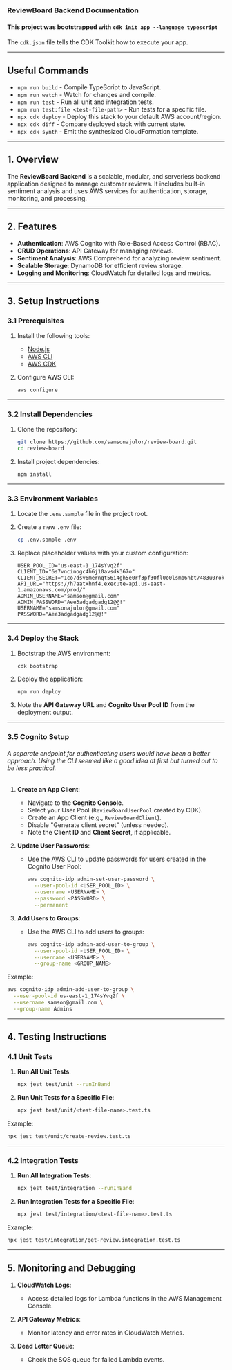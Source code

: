 ### **ReviewBoard Backend Documentation**

#### This project was bootstrapped with `cdk init app --language typescript`

The `cdk.json` file tells the CDK Toolkit how to execute your app.

---

## **Useful Commands**

- `npm run build` - Compile TypeScript to JavaScript.
- `npm run watch` - Watch for changes and compile.
- `npm run test` - Run all unit and integration tests.
- `npm run test:file <test-file-path>` - Run tests for a specific file.
- `npx cdk deploy` - Deploy this stack to your default AWS account/region.
- `npx cdk diff` - Compare deployed stack with current state.
- `npx cdk synth` - Emit the synthesized CloudFormation template.

---

## **1. Overview**

The **ReviewBoard Backend** is a scalable, modular, and serverless backend application designed to manage customer reviews. It includes built-in sentiment analysis and uses AWS services for authentication, storage, monitoring, and processing.

---

## **2. Features**

- **Authentication**: AWS Cognito with Role-Based Access Control (RBAC).
- **CRUD Operations**: API Gateway for managing reviews.
- **Sentiment Analysis**: AWS Comprehend for analyzing review sentiment.
- **Scalable Storage**: DynamoDB for efficient review storage.
- **Logging and Monitoring**: CloudWatch for detailed logs and metrics.

---

## **3. Setup Instructions**

### **3.1 Prerequisites**

1. Install the following tools:
   - [Node.js](https://nodejs.org/)
   - [AWS CLI](https://aws.amazon.com/cli/)
   - [AWS CDK](https://docs.aws.amazon.com/cdk/latest/guide/home.html)

2. Configure AWS CLI:
   ```bash
   aws configure
   ```

---

### **3.2 Install Dependencies**

1. Clone the repository:
   ```bash
   git clone https://github.com/samsonajulor/review-board.git
   cd review-board
   ```

2. Install project dependencies:
   ```bash
   npm install
   ```

---

### **3.3 Environment Variables**

1. Locate the `.env.sample` file in the project root.

2. Create a new `.env` file:
   ```bash
   cp .env.sample .env
   ```

3. Replace placeholder values with your custom configuration:
   ```plaintext
   USER_POOL_ID="us-east-1_174sYvq2f"
   CLIENT_ID="6s7vncinogc4h6j10avsdk367o"
   CLIENT_SECRET="1co7dsv6mernqt56i4gh5e0rf3pf30fl0o0lsmb6nbt7483u0rok"
   API_URL="https://h7aatxhnf4.execute-api.us-east-1.amazonaws.com/prod/"
   ADMIN_USERNAME="samson@gmail.com"
   ADMIN_PASSWORD="Aee3adgadgadg12@@!"
   USERNAME="samsonajulor@gmail.com"
   PASSWORD="Aee3adgadgadg12@@!"
   ```

---

### **3.4 Deploy the Stack**

1. Bootstrap the AWS environment:
   ```bash
   cdk bootstrap
   ```

2. Deploy the application:
   ```bash
   npm run deploy
   ```

3. Note the **API Gateway URL** and **Cognito User Pool ID** from the deployment output.

---

### **3.5 Cognito Setup**

###### A separate endpoint for authenticating users would have been a better approach. Using the CLI seemed like a good idea at first but turned out to be less practical.

1. **Create an App Client**:
   - Navigate to the **Cognito Console**.
   - Select your User Pool (`ReviewBoardUserPool` created by CDK).
   - Create an App Client (e.g., `ReviewBoardClient`).
   - Disable "Generate client secret" (unless needed).
   - Note the **Client ID** and **Client Secret**, if applicable.

2. **Update User Passwords**:
   - Use the AWS CLI to update passwords for users created in the Cognito User Pool:
     ```bash
     aws cognito-idp admin-set-user-password \
       --user-pool-id <USER_POOL_ID> \
       --username <USERNAME> \
       --password <PASSWORD> \
       --permanent
     ```

3. **Add Users to Groups**:
   - Use the AWS CLI to add users to groups:
     ```bash
     aws cognito-idp admin-add-user-to-group \
       --user-pool-id <USER_POOL_ID> \
       --username <USERNAME> \
       --group-name <GROUP_NAME>
     ```

Example:
```bash
aws cognito-idp admin-add-user-to-group \
  --user-pool-id us-east-1_174sYvq2f \
  --username samson@gmail.com \
  --group-name Admins
```

---

## **4. Testing Instructions**

### **4.1 Unit Tests**

1. **Run All Unit Tests**:
   ```bash
   npx jest test/unit --runInBand
   ```

2. **Run Unit Tests for a Specific File**:
   ```bash
   npx jest test/unit/<test-file-name>.test.ts
   ```

Example:
```bash
npx jest test/unit/create-review.test.ts
```

---

### **4.2 Integration Tests**

1. **Run All Integration Tests**:
   ```bash
   npx jest test/integration --runInBand
   ```

2. **Run Integration Tests for a Specific File**:
   ```bash
   npx jest test/integration/<test-file-name>.test.ts
   ```

Example:
```bash
npx jest test/integration/get-review.integration.test.ts
```

---

## **5. Monitoring and Debugging**

1. **CloudWatch Logs**:
   - Access detailed logs for Lambda functions in the AWS Management Console.

2. **API Gateway Metrics**:
   - Monitor latency and error rates in CloudWatch Metrics.

3. **Dead Letter Queue**:
   - Check the SQS queue for failed Lambda events.

